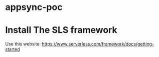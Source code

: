 # appsync-poc

# Install The SLS framework

Use this website: https://www.serverless.com/framework/docs/getting-started